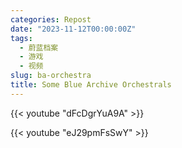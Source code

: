 ```yaml
---
categories: Repost
date: "2023-11-12T00:00:00Z"
tags:
  - 蔚蓝档案
  - 游戏
  - 视频
slug: ba-orchestra
title: Some Blue Archive Orchestrals
---
```


{{< youtube "dFcDgrYuA9A" >}}

{{< youtube "eJ29pmFsSwY" >}}
